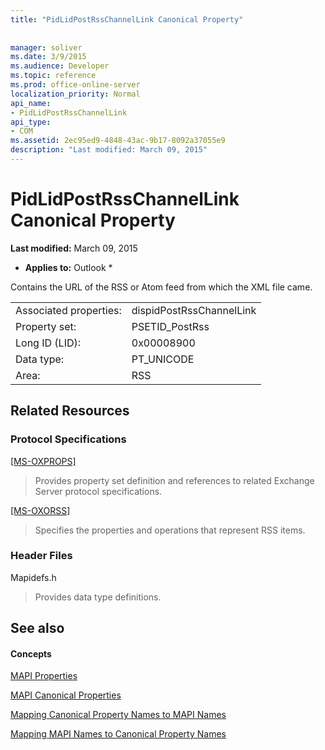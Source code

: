```yaml
---
title: "PidLidPostRssChannelLink Canonical Property"
 
 
manager: soliver
ms.date: 3/9/2015
ms.audience: Developer
ms.topic: reference
ms.prod: office-online-server
localization_priority: Normal
api_name:
- PidLidPostRssChannelLink
api_type:
- COM
ms.assetid: 2ec95ed9-4848-43ac-9b17-8092a37055e9
description: "Last modified: March 09, 2015"
---
```


# PidLidPostRssChannelLink Canonical Property

 **Last modified:** March 09, 2015 
  
 * **Applies to:** Outlook * 
  
Contains the URL of the RSS or Atom feed from which the XML file came.
  
|||
|:-----|:-----|
|Associated properties:  <br/> |dispidPostRssChannelLink  <br/> |
|Property set:  <br/> |PSETID_PostRss  <br/> |
|Long ID (LID):  <br/> |0x00008900  <br/> |
|Data type:  <br/> |PT_UNICODE  <br/> |
|Area:  <br/> |RSS  <br/> |
   
## Related Resources

### Protocol Specifications

[[MS-OXPROPS]](http://msdn.microsoft.com/library/f6ab1613-aefe-447d-a49c-18217230b148%28Office.15%29.aspx)
  
> Provides property set definition and references to related Exchange Server protocol specifications.
    
[[MS-OXORSS]](http://msdn.microsoft.com/library/53bc9634-0040-4b5a-aecd-29781d826009%28Office.15%29.aspx)
  
> Specifies the properties and operations that represent RSS items.
    
### Header Files

Mapidefs.h
  
> Provides data type definitions.
    
## See also

#### Concepts

[MAPI Properties](mapi-properties.md)
  
[MAPI Canonical Properties](mapi-canonical-properties.md)
  
[Mapping Canonical Property Names to MAPI Names](mapping-canonical-property-names-to-mapi-names.md)
  
[Mapping MAPI Names to Canonical Property Names](mapping-mapi-names-to-canonical-property-names.md)

